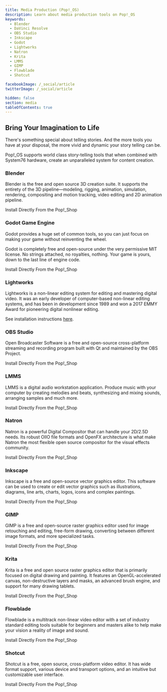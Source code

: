 ```yaml
---
title: Media Production (Pop!_OS)
description: Learn about media production tools on Pop!_OS
keywords:
  - Blender
  - DaVinci Resolve
  - OBS Studio
  - Inkscape
  - Godot
  - Lightworks
  - Natron
  - Krita
  - LMMS
  - GIMP
  - Flowblade
  - Shotcut

facebookImage: /_social/article
twitterImage: /_social/article

hidden: false
section: media
tableOfContents: true
---
```


## Bring Your Imagination to Life

There's something special about telling stories. And the more tools you have at your disposal, the more vivid and dynamic your story telling can be.

Pop!\_OS supports world class story-telling tools that when combined with System76 hardware, create an unparalleled system for content creation.

### Blender

Blender is the free and open source 3D creation suite. It supports the entirety of the 3D pipeline—modeling, rigging, animation, simulation, rendering, compositing and motion tracking, video editing and 2D animation pipeline.

Install Directly From the Pop!\_Shop

<!--
### DaVinci Resolve

DaVinci Resolve 16 is the world’s only solution that combines professional 8K editing, color correction, visual effects and audio post production all in one software tool.

See installation instructions [here](/articles/install-davinci-resolve/). -->

### Godot Game Engine

Godot provides a huge set of common tools, so you can just focus on making your game without reinventing the wheel.

Godot is completely free and open-source under the very permissive MIT license. No strings attached, no royalties, nothing. Your game is yours, down to the last line of engine code.

Install Directly From the Pop!\_Shop

### Lightworks

Lightworks is a non-linear editing system for editing and mastering digital video. It was an early developer of computer-based non-linear editing systems, and has been in development since 1989 and won a 2017 EMMY Award for pioneering digital nonlinear editing.

See installation instructions [here](/articles/install-lightworks/).

### OBS Studio

Open Broadcaster Software is a free and open-source cross-platform streaming and recording program built with Qt and maintained by the OBS Project.

Install Directly From the Pop!\_Shop

### LMMS

LMMS is a digital audio workstation application. Produce music with your computer by creating melodies and beats, synthesizing and mixing sounds, arranging samples and much more.

Install Directly From the Pop!\_Shop

### Natron

Natron is a powerful Digital Compositor that can handle your 2D/2.5D needs. Its robust OIIO file formats and OpenFX architecture is what make Natron the most flexible open source compositor for the visual effects community.

Install Directly From the Pop!\_Shop

### Inkscape

Inkscape is a free and open-source vector graphics editor. This software can be used to create or edit vector graphics such as illustrations, diagrams, line arts, charts, logos, icons and complex paintings.

Install Directly From the Pop!\_Shop

### GIMP

GIMP is a free and open-source raster graphics editor used for image retouching and editing, free-form drawing, converting between different image formats, and more specialized tasks.

Install Directly From the Pop!\_Shop

### Krita

Krita is a free and open source raster graphics editor that is primarily focused on digital drawing and painting. It features an OpenGL-accelerated canvas, non-destructive layers and masks, an advanced brush engine, and support for many drawing tablets.

Install Directly From the Pop!_Shop

### Flowblade

Flowblade is a multitrack non-linear video editor with a set of industry standard editing tools suitable for beginners and masters alike to help make your vision a reality of image and sound.

Install Directly From the Pop!_Shop

### Shotcut

Shotcut is a free, open source, cross-platform video editor. It has wide format support, various device and transport options, and an intuitive but customizable user interface.

Install Directly From the Pop!_Shop
